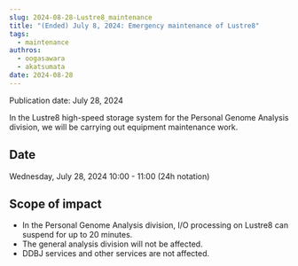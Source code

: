 ```yaml
---
slug: 2024-08-28-Lustre8_maintenance
title: "(Ended) July 8, 2024: Emergency maintenance of Lustre8"
tags:
  - maintenance
authros:
  - oogasawara
  - akatsumata
date: 2024-08-28
---
```


Publication date: July 28, 2024


In the Lustre8 high-speed storage system for the Personal Genome Analysis division, we will be carrying out equipment maintenance work.


## Date

Wednesday, July 28, 2024 10:00 - 11:00 (24h notation)

## Scope of impact

- In the Personal Genome Analysis division, I/O processing on Lustre8 can suspend for up to 20 minutes.
- The general analysis division will not be affected.
- DDBJ services and other services are not affected.

